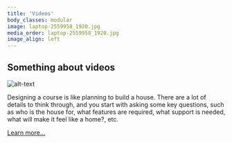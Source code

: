 ```yaml
---
title: 'Videos'
body_classes: modular
image: laptop-2559958_1920.jpg
media_order: laptop-2559958_1920.jpg
image_align: left
---
```


## Something about videos

![alt-text](rm22-268-business-sasi-22.jpg "Woman holding a poster on a white wall")

Designing a course is like planning to build a house. There are a lot of details to think through, and you start with asking some key questions, such as who is the house for, what features are required, what support is needed, what will make it feel like a home?, etc.


[Learn more...](https://multi-access.twu.ca/media/videos?classes=btn,mt-4,w-content,block)
